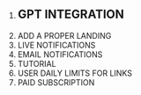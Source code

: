 1. GPT INTEGRATION
   - 
2. ADD A PROPER LANDING
3. LIVE NOTIFICATIONS
4. EMAIL NOTIFICATIONS
5. TUTORIAL
6. USER DAILY LIMITS FOR LINKS
7. PAID SUBSCRIPTION